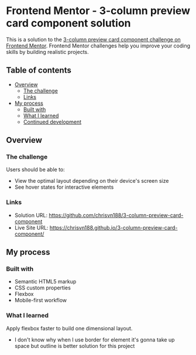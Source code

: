 # Frontend Mentor - 3-column preview card component solution

This is a solution to the [3-column preview card component challenge on Frontend Mentor](https://www.frontendmentor.io/challenges/3column-preview-card-component-pH92eAR2-). Frontend Mentor challenges help you improve your coding skills by building realistic projects.

## Table of contents

- [Overview](#overview)
  - [The challenge](#the-challenge)
  - [Links](#links)
- [My process](#my-process)
  - [Built with](#built-with)
  - [What I learned](#what-i-learned)
  - [Continued development](#continued-development)

## Overview

### The challenge

Users should be able to:

- View the optimal layout depending on their device's screen size
- See hover states for interactive elements

### Links

- Solution URL: https://github.com/chrisvn188/3-column-preview-card-component
- Live Site URL: https://chrisvn188.github.io/3-column-preview-card-component/

## My process

### Built with

- Semantic HTML5 markup
- CSS custom properties
- Flexbox
- Mobile-first workflow

### What I learned

Apply flexbox faster to build one dimensional layout.

- I don't know why when I use border for element it's gonna take up space but outline is better solution for this project
